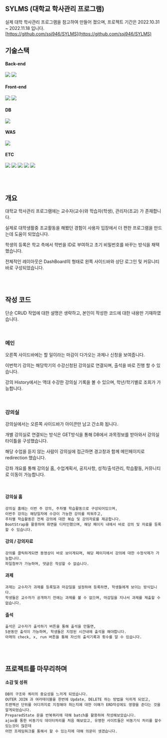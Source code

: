 ## SYLMS (대학교 학사관리 프로그램)

실제 대학 학사관리 프로그램을 참고하여 만들어 졌으며, 프로젝트 기간은 2022.10.31 ~ 2022.11.18 입니다.
<br>[https://github.com/ssj946/SYLMS](https://github.com/ssj946/SYLMS)

## 기술스택

#### Back-end
<img src="https://img.shields.io/badge/java-007396?style=for-the-badge&logo=java&logoColor=white"> <img src="https://img.shields.io/badge/spring-6DB33F?style=for-the-badge&logo=spring&logoColor=white"> 

#### Front-end
<img src="https://img.shields.io/badge/javascript-F7DF1E?style=for-the-badge&logo=javascript&logoColor=black"> <img src="https://img.shields.io/badge/jquery-0769AD?style=for-the-badge&logo=jquery&logoColor=white">

#### DB
<img src="https://img.shields.io/badge/oracle-F80000?style=for-the-badge&logo=oracle&logoColor=white"> 

#### WAS
<img src="https://img.shields.io/badge/apache tomcat-F8DC75?style=for-the-badge&logo=apachetomcat&logoColor=white">

#### ETC
<img src="https://img.shields.io/badge/git-F05032?style=for-the-badge&logo=git&logoColor=white"> <img src="https://img.shields.io/badge/html5-E34F26?style=for-the-badge&logo=html5&logoColor=white"> <img src="https://img.shields.io/badge/css-1572B6?style=for-the-badge&logo=css3&logoColor=white"> <img src="https://img.shields.io/badge/bootstrap-7952B3?style=for-the-badge&logo=bootstrap&logoColor=white"> <img src="https://img.shields.io/badge/fontawesome-339AF0?style=for-the-badge&logo=fontawesome&logoColor=white">


<br>
<br>

## 개요

대학교 학사관리 프로그램에는 교수자(교수)와 학습자(학생), 관리자(조교) 가 존재합니다. 

실제로 대학생활중 조교활동을 해봤던 경험이 사용자 입장에서 더 편한 프로그램을 만드는데 도움이 되었습니다.

학생의 등록은 학교 측에서 학번을 ID로 부여하고 초기 비밀번호를 바꾸는 방식을 채택했습니다.

전체적인 레이아웃은 DashBoard의 형태로 왼쪽 사이드바와 상단 로그인 및 커뮤니티 바로 구성되었습니다.

<br>
<br>

## 작성 코드

단순 CRUD 작업에 대한 설명은 생략하고, 본인이 작성한 코드에 대한 내용만 기재하였습니다.

<br>

### 메인

오른쪽 사이드바에는 할 일이라는 마감이 다가오는 과제나 신청을 보여줍니다.

이번학기 강의는 해당학기의 수강신청된 강의실로 연결되며, 출석을 바로 진행 할 수 있습니다.

강의 History에서는 역대 수강한 강의실 기록을 볼 수 있으며, 학년/학기별로 조회가 가능합니다.

<br>

### 강의실

강의실에서는 오른쪽 사이드바가 아이콘만 남고 간소화 됩니다.

개별 강의실로 연결되는 방식은 GET방식을 통해 DB에서 과목정보를 받아와서 강의실 타이틀을 구성했습니다.

해당 수업을 듣지 않는 사람이 강의실에 접근하면 경고창과 함께 메인페이지로 redirection 했습니다.

강좌 개요를 통해 강의실 홈, 수업계획서, 공지사항, 성적/출석관리, 학습활동, 커뮤니티로 이동이 가능합니다.

<br>

#### 강의실 홈

    강의실 홈에는 이번 주 강의, 주차별 학습활동으로 구성되어있으며, 
    이번주 강의는 해당일자에 수강이 가능한 강의를 띄워주고,
    주차별 학습활동은 전체 강의에 대한 복습 및 강의자료를 제공합니다.
    BootStrap을 활용하여 화면을 디자인했으며, 해당 페이지 내에서 바로 강의 및 자료를 등록할 수 있습니다.

#### 강의 / 강의자료

    강의를 클릭하게되면 동영상이 바로 보이게되며, 해당 페이지에서 강의에 대한 수정삭제가 가능합니다.
    파일첨부가 가능하며, 댓글은 작성할 수 없습니다.

#### 과제

    과제는 교수자가 과제를 등록일과 마감일을 설정하여 등록하면, 학생들에게 보이는 방식입니다.
    학생들은 교수자가 공개하기 전에는 과제를 볼 수 없으며, 마감일을 지나서 과제를 제출할 수 없습니다.

#### 출석

    출석은 교수자가 출석하기 버튼을 통해 출석을 만들면,
    5분동안 출석이 가능하며, 학생들은 지정된 시간내에 출석을 해야합니다.
    아래의 check, x, run 버튼을 통해 자신의 출석기록과 횟수를 알 수 있습니다.


<br>
<br>

## 프로젝트를 마무리하며

#### 소감 및 성취

    DB의 구조와 쿼리의 중요성을 느끼게 되었습니다. 
    OUTER JOIN 과 여러테이블을 한번에 Update, DELETE 하는 방법을 익히게 되었고, 
    트랜젝션 단위를 어디까지로 지정해야 하는지에 대한 이해가 ERD작성에도 영향을 준다는 것을 알게되었습니다.
    PreparedState 문을 반복쿼리에 대해 batch를 활용하여 작성해보았습니다.
    ajax를 통한 비동기식 데이터처리를 처음 해보았고, 유명한 사이트들은 비동기식 처리를 할수 있는것이 많은데
    어떤 프레임워크를 통해서 할 수 있는지에 대해 의문이 생겼습니다.
